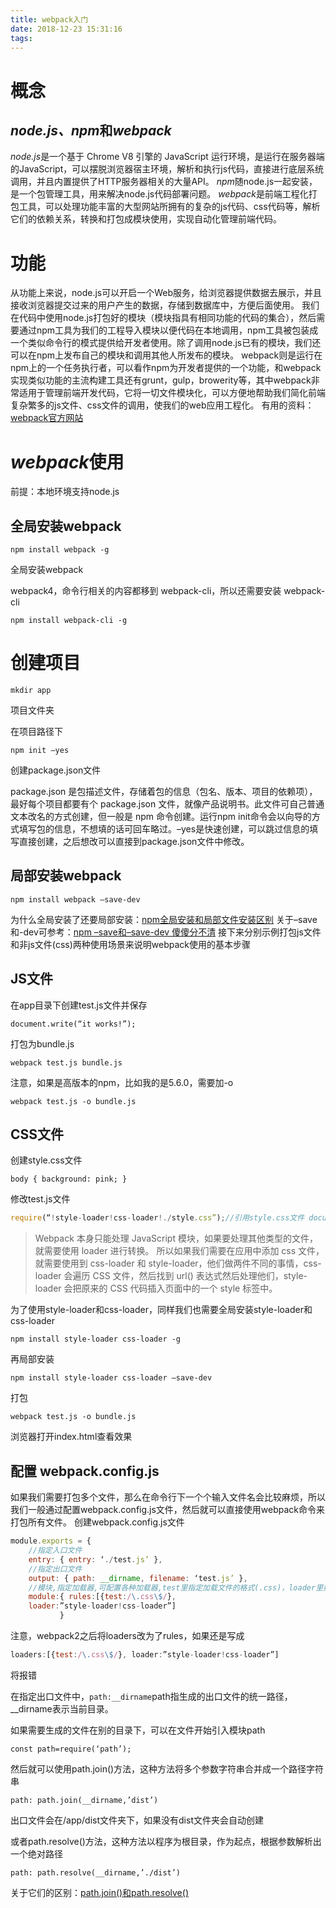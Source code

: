 ```yaml
---
title: webpack入门
date: 2018-12-23 15:31:16
tags:
---
```


# 概念

## *node.js、npm*和*webpack*

*node.js*是一个基于 Chrome V8 引擎的 JavaScript 运行环境，是运行在服务器端的JavaScript，可以摆脱浏览器宿主环境，解析和执行js代码，直接进行底层系统调用，并且内置提供了HTTP服务器相关的大量API。 *npm*随node.js一起安装，是一个包管理工具，用来解决node.js代码部署问题。 *webpack*是前端工程化打包工具，可以处理功能丰富的大型网站所拥有的复杂的js代码、css代码等，解析它们的依赖关系，转换和打包成模块使用，实现自动化管理前端代码。

# 功能

从功能上来说，node.js可以开启一个Web服务，给浏览器提供数据去展示，并且接收浏览器提交过来的用户产生的数据，存储到数据库中，方便后面使用。 我们在代码中使用node.js打包好的模块（模块指具有相同功能的代码的集合），然后需要通过npm工具为我们的工程导入模块以便代码在本地调用，npm工具被包装成一个类似命令行的模式提供给开发者使用。除了调用node.js已有的模块，我们还可以在npm上发布自己的模块和调用其他人所发布的模块。 webpack则是运行在npm上的一个任务执行者，可以看作npm为开发者提供的一个功能，和webpack实现类似功能的主流构建工具还有grunt，gulp，browerity等，其中webpack非常适用于管理前端开发代码，它将一切文件模块化，可以方便地帮助我们简化前端复杂繁多的js文件、css文件的调用，使我们的web应用工程化。 有用的资料：[webpack官方网站](https://webpack.js.org)

# *webpack*使用

前提：本地环境支持node.js

## 全局安装webpack

`npm install webpack -g`

全局安装webpack 

webpack4，命令行相关的内容都移到 webpack-cli，所以还需要安装 webpack-cli 

`npm install webpack-cli -g`

# 创建项目

`mkdir app` 

项目文件夹

在项目路径下 

`npm init –yes`

创建package.json文件

package.json 是包描述文件，存储着包的信息（包名、版本、项目的依赖项），最好每个项目都要有个 package.json 文件，就像产品说明书。此文件可自己普通文本改名的方式创建，但一般是 npm 命令创建。运行npm init命令会以向导的方式填写包的信息，不想填的话可回车略过。–yes是快速创建，可以跳过信息的填写直接创建，之后想改可以直接到package.json文件中修改。

## 局部安装webpack

`npm install webpack –save-dev`

为什么全局安装了还要局部安装：[npm全局安装和局部文件安装区别](https://www.cnblogs.com/linziwei/p/7786895.html) 关于–save和-dev可参考：[npm –save和–save-dev 傻傻分不清](https://www.limitcode.com/detail/59a15b1a69e95702e0780249.html) 接下来分别示例打包js文件和非js文件(css)两种使用场景来说明webpack使用的基本步骤

## JS文件

在app目录下创建test.js文件并保存

`document.write(“it works!”);`

打包为bundle.js 

`webpack test.js bundle.js`

注意，如果是高版本的npm，比如我的是5.6.0，需要加-o 

`webpack test.js -o bundle.js`

## CSS文件

创建style.css文件 

```
body { background: pink; }
```

修改test.js文件 

```javascript
require(“!style-loader!css-loader!./style.css”);//引用style.css文件 document.write(require(“it works!”);
```

> Webpack 本身只能处理 JavaScript 模块，如果要处理其他类型的文件，就需要使用 loader 进行转换。 所以如果我们需要在应用中添加 css 文件，就需要使用到 css-loader 和 style-loader，他们做两件不同的事情，css-loader 会遍历 CSS 文件，然后找到 url() 表达式然后处理他们，style-loader 会把原来的 CSS 代码插入页面中的一个 style 标签中。

为了使用style-loader和css-loader，同样我们也需要全局安装style-loader和css-loader 

`npm install style-loader css-loader -g`

再局部安装 

`npm install style-loader css-loader –save-dev`

打包

`webpack test.js -o bundle.js`

浏览器打开index.html查看效果

## 配置 webpack.config.js

如果我们需要打包多个文件，那么在命令行下一个个输入文件名会比较麻烦，所以我们一般通过配置webpack.config.js文件，然后就可以直接使用webpack命令来打包所有文件。 创建webpack.config.js文件 

```javascript
module.exports = { 
	//指定入口文件 
    entry: { entry: ‘./test.js’ }, 
    //指定出口文件 
    output: { path: __dirname, filename: ‘test.js’ }, 
    //模块,指定加载器,可配置各种加载器,test里指定加载文件的格式(.css)，loader里指定加载器名称 
    module:{ rules:[{test:/\.css\$/}, 
    loader:”style-loader!css-loader”] 
           }
```

注意，webpack2之后将loaders改为了rules，如果还是写成

```javascript
loaders:[{test:/\.css\$/}, loader:”style-loader!css-loader”]
```

将报错

在指定出口文件中，`path:__dirname`path指生成的出口文件的统一路径，__dirname表示当前目录。

如果需要生成的文件在别的目录下，可以在文件开始引入模块path

`const path=require(‘path’);`

然后就可以使用path.join()方法，这种方法将多个参数字符串合并成一个路径字符串

`path: path.join(__dirname,’dist’)`

出口文件会在/app/dist文件夹下，如果没有dist文件夹会自动创建

或者path.resolve()方法，这种方法以程序为根目录，作为起点，根据参数解析出一个绝对路径

`path: path.resolve(__dirname,’./dist’)`

关于它们的区别：[path.join()和path.resolve()](https://blog.csdn.net/qq_33745501/article/details/80270708)